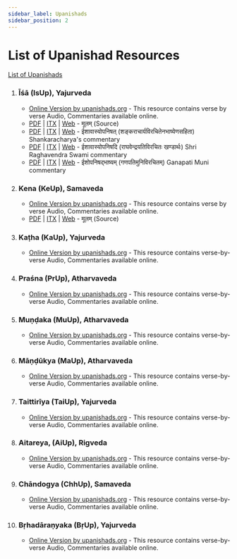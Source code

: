 ```yaml
---
sidebar_label: Upanishads
sidebar_position: 2
---
```


# List of Upanishad Resources

[List of Upanishads](https://www.templepurohit.com/upanishads-details-list-108-upanishads-classifications/)

1. ### Īśā (IsUp), Yajurveda

    * [Online Version by upanishads.org](https://upanishads.org.in/upanishads/1) - This resource contains verse by verse Audio, Commentaries available online.
    * [PDF](https://sanskritdocuments.org/doc_upanishhat/iisha.pdf) | [ITX](https://sanskritdocuments.org/doc_upanishhat/iisha.itx) | [Web](https://sanskritdocuments.org/doc_upanishhat/iisha.html) - मूलम् (Source)
    * [PDF](https://sanskritdocuments.org/doc_upanishhat/Ishaa_bhaashhya_Shankar.pdf) | [ITX](https://sanskritdocuments.org/doc_upanishhat/Ishaa_bhaashhya_Shankar.itx) | [Web](https://sanskritdocuments.org/doc_upanishhat/Ishaa_bhaashhya_Shankar.html) - ईशावास्योपनिषत् (शङ्कराचार्यविरचितेनभाष्येणसहिता) Shankaracharya's commentary
    * [PDF](https://sanskritdocuments.org/doc_upanishhat/Ishaa_bhaashhya_Raghavendra.pdf) | [ITX](https://sanskritdocuments.org/doc_upanishhat/Ishaa_bhaashhya_Raghavendra.itx) | [Web](https://sanskritdocuments.org/doc_upanishhat/Ishaa_bhaashhya_Raghavendra.html) - ईशावास्योपनिषदि (राघवेन्द्रयतिविरचितः खण्डार्थः) Shri Raghavendra Swami commentary
    * [PDF](https://sanskritdocuments.org/doc_upanishhat/ishabhashyaGM.pdf) | [ITX](https://sanskritdocuments.org/doc_upanishhat/ishabhashyaGM.itx) | [Web](https://sanskritdocuments.org/doc_upanishhat/ishabhashyaGM.html) - ईशोपनिषद्भाष्यम् (गणपतिमुनिविरचितम्) Ganapati Muni commentary

1. ### Kena (KeUp), Samaveda

    * [Online Version by upanishads.org](https://upanishads.org.in/upanishads/2) - This resource contains verse by verse Audio, Commentaries available online.
    * [PDF](https://sanskritdocuments.org/doc_upanishhat/kena.pdf) | [ITX](https://sanskritdocuments.org/doc_upanishhat/kena.itx) | [Web](https://sanskritdocuments.org/doc_upanishhat/kena.html) - मूलम् (Source)

1. ### Kaṭha (KaUp), Yajurveda

    * [Online Version by upanishads.org](https://upanishads.org.in/upanishads/3) - This resource contains verse-by-verse Audio, Commentaries available online.

1. ### Praśna (PrUp), Atharvaveda

    * [Online Version by upanishads.org](https://upanishads.org.in/upanishads/6) - This resource contains verse-by-verse Audio, Commentaries available online.

1. ### Muṇḍaka (MuUp), Atharvaveda

    * [Online Version by upanishads.org](https://upanishads.org.in/upanishads/4) - This resource contains verse-by-verse Audio, Commentaries available online.

1. ### Māṇḍūkya (MaUp), Atharvaveda

    * [Online Version by upanishads.org](https://upanishads.org.in/upanishads/5) - This resource contains verse-by-verse Audio, Commentaries available online.

1. ### Taittirīya (TaiUp), Yajurveda

    * [Online Version by upanishads.org](https://upanishads.org.in/upanishads/7) - This resource contains verse-by-verse Audio, Commentaries available online.

1. ### Aitareya, (AiUp), Rigveda

    * [Online Version by upanishads.org](https://upanishads.org.in/upanishads/8) - This resource contains verse-by-verse Audio, Commentaries available online.

1. ### Chāndogya (ChhUp), Samaveda

    * [Online Version by upanishads.org](https://upanishads.org.in/upanishads/11) - This resource contains verse-by-verse Audio, Commentaries available online.

1. ### Bṛhadāraṇyaka (BṛUp), Yajurveda

    * [Online Version by upanishads.org](https://upanishads.org.in/upanishads/12) - This resource contains verse-by-verse Audio, Commentaries available online.
